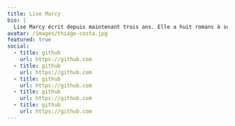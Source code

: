 ```yaml
---
title: Lise Marcy
bio: |
  Lise Marcy écrit depuis maintenant trois ans. Elle a huit romans à son actif et travaille sur plusieurs projets à venir. Elle a suivi des études de littérature anglaise et aime autant voyager dans son pays la France, que dans des pays anglophones. Épicurienne, elle avoue aimer la nourriture dans tous les sens du terme. Elle est quelqu’un de curieux et cherche toujours de nouveaux projets dans sa vie. Elle a toujours su qu’elle suivrait les traces de son père, lui-même écrivain.
avatar: /images/thiago-costa.jpg
featured: true
social:
  - title: github
    url: https://github.com
  - title: github
    url: https://github.com
  - title: github
    url: https://github.com
  - title: github
    url: https://github.com
  - title: github
    url: https://github.com
---
```


